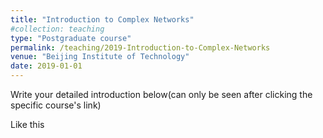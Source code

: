 ```yaml
---
title: "Introduction to Complex Networks"
#collection: teaching
type: "Postgraduate course"
permalink: /teaching/2019-Introduction-to-Complex-Networks
venue: "Beijing Institute of Technology"
date: 2019-01-01
---
```


<!-- #Write your brief introduction in this line(can be seen directly at the "Teaching" page)-->

Write your detailed introduction below(can only be seen after clicking the specific course's link)

Like this 

